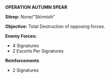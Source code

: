 **OPERATION AUTUMN SPEAR**

**Sitrep:** None/”Skirmish”

**Objective:** Total Destruction of opposing forces.

**Enemy Forces:**
- 4 Signatures 
- 2 Escorts Per Signatures

**Reinforcements**
- 2 Signatures 

